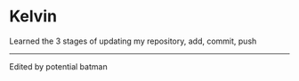 Kelvin
======
Learned the 3 stages of updating my repository, add, commit, push
*****
Edited by potential batman
